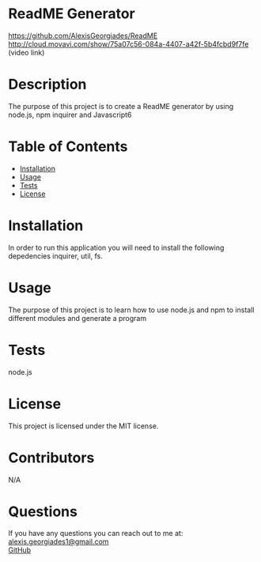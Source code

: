 
 # ReadME Generator
 https://github.com/AlexisGeorgiades/ReadME
 <br>
 http://cloud.movavi.com/show/75a07c56-084a-4407-a42f-5b4fcbd9f7fe (video link)



  # Description
  The purpose of this project is to create a ReadME generator by using node.js, npm inquirer and Javascript6
    
    
  # Table of Contents 
  * [Installation](#installation)
  * [Usage](#usage)
  * [Tests](#test)
  * [License](#license)
   
   # Installation
   In order to run this application you will need to install the following depedencies inquirer, util, fs.
    
   # Usage
   The purpose of this project is to learn how to use node.js and npm to install different modules and generate a program
   
   
   # Tests
   node.js
    
   # License 
   This project is licensed under the MIT license.

   # Contributors
   N/A
    
   # Questions
   If you have any questions you can reach out to me at:
   <br>
   [alexis.georgiades1@gmail.com](mailto:alexis.georgiades1@gmail.com)
   <br>
   [GitHub](https://github.com/AlexisGeorgiades)
